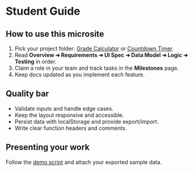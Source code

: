 # Student Guide

## How to use this microsite
1. Pick your project folder: [Grade Calculator](grade-calculator/README.md) or [Countdown Timer](countdown-timer/README.md).
2. Read **Overview ➜ Requirements ➜ UI Spec ➜ Data Model ➜ Logic ➜ Testing** in order.
3. Claim a role in your team and track tasks in the **Milestones** page.
4. Keep docs updated as you implement each feature.

## Quality bar
- Validate inputs and handle edge cases.
- Keep the layout responsive and accessible.
- Persist data with localStorage and provide export/import.
- Write clear function headers and comments.

## Presenting your work
Follow the [demo script](TEACHER_GUIDE.md) and attach your exported sample data.
